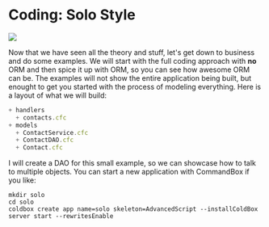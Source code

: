 # Coding: Solo Style

![](.././images/MVC+objects.png)

Now that we have seen all the theory and stuff, let's get down to business and do some examples. We will start with the full coding approach with **no** ORM and then spice it up with ORM, so you can see how awesome ORM can be. The examples will not show the entire application being built, but enought to get you started with the process of modeling everything. Here is a layout of what we will build:

```js
+ handlers 
  + contacts.cfc
+ models
  + ContactService.cfc
  + ContactDAO.cfc
  + Contact.cfc
```

I will create a DAO for this small example, so we can showcase how to talk to multiple objects.  You can start a new application with CommandBox if you like:

```
mkdir solo
cd solo
coldbox create app name=solo skeleton=AdvancedScript --installColdBox
server start --rewritesEnable
```